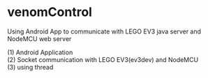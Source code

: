 # venomControl
Using Android App to communicate with LEGO EV3 java server and NodeMCU web server

(1) Android Application  
(2) Socket communication with LEGO EV3(ev3dev) and NodeMCU  
(3) using thread  
